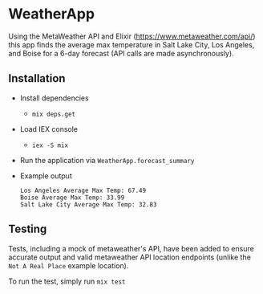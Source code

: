 # WeatherApp

Using the MetaWeather API and Elixir (<https://www.metaweather.com/api/>) this app finds the average max temperature in Salt Lake City, Los Angeles, and Boise for a 6-day forecast (API calls are made asynchronously).

## Installation

- Install dependencies
  - `mix deps.get`
- Load IEX console
  - `iex -S mix`
- Run the application via `WeatherApp.forecast_summary`
- Example output

      Los Angeles Average Max Temp: 67.49
      Boise Average Max Temp: 33.99
      Salt Lake City Average Max Temp: 32.83

## Testing

Tests, including a mock of metaweather's API, have been added to ensure accurate output and valid metaweather API location endpoints (unlike the `Not A Real Place` example location).

To run the test, simply run `mix test`
